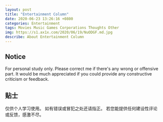 ```yaml
---
layout: post
title: "Entertainment Column"
date: 2020-06-23 13:26:16 +0800
categories: Entertainment
tags: Movies Music Games Corporations Thoughts Other
img: https://s1.ax1x.com/2020/06/19/NuODGF.md.jpg
describe: About Entertainment Column
---
```




## Notice

For personal study only. Please correct me if there's any wrong or offensive part. It would be much appreciated if you could provide any constructive criticism or feedback.



## 贴士

仅供个人学习使用。 如有错误或冒犯之处还请指正。 若您能提供任何建设性评论或反馈，感激不尽。